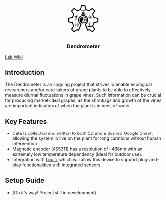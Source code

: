 <p align="center">
    <img src="https://github.com/OPEnSLab-OSU/Loom/blob/gh-pages/Aux/OPEnSLogo.png" alt="logo" width="100" height="100">
  </a>
</p>

<h3 align="center">Dendrometer</h3>
<a href="https://github.com/OPEnSLab-OSU/OPEnS-Lab-Home/wiki/Dendrometer">Lab Wiki</a>
<p align="center">
</p>

## Introduction
The Dendrometer is an ongoing project that strives to enable ecological researchers and/or care-takers of grape plants to be able to effectively measure diurnal fluctuations in grape vines. Such information can be crucial for producing market-ideal grapes, as the shrinkage and growth of the vines are important indicators of when the plant is in need of water.

## Key Features
  - Data is collected and written to both SD and a desired Google Sheet, allowing the system to live on the plant for long durations without human intervention
  - Magnetic encoder ([AS5311](https://ams.com/documents/20143/36005/AS5311_DS000200_2-00.pdf)) has a resolution of ~488nm with an extremely low temperature dependency (ideal for outdoor use).
  - Integration with [Loom](https://github.com/OPEnSLab-OSU/Loom), which will allow this device to support plug-and-play functionalities with integrated sensors
  
## Setup Guide
  - (On it's way! Project still in development)
